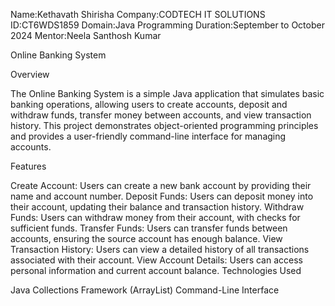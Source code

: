 Name:Kethavath Shirisha
Company:CODTECH IT SOLUTIONS
ID:CT6WDS1859
Domain:Java Programming
Duration:September to October 2024
Mentor:Neela Santhosh Kumar



Online Banking System

Overview

The Online Banking System is a simple Java application that simulates basic banking operations, allowing users to create accounts, deposit and withdraw funds, transfer money between accounts, and view transaction history. This project demonstrates object-oriented programming principles and provides a user-friendly command-line interface for managing accounts.

Features

Create Account: Users can create a new bank account by providing their name and account number.
Deposit Funds: Users can deposit money into their account, updating their balance and transaction history.
Withdraw Funds: Users can withdraw money from their account, with checks for sufficient funds.
Transfer Funds: Users can transfer funds between accounts, ensuring the source account has enough balance.
View Transaction History: Users can view a detailed history of all transactions associated with their account.
View Account Details: Users can access personal information and current account balance.
Technologies Used

Java
Collections Framework (ArrayList)
Command-Line Interface

